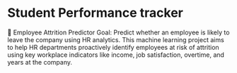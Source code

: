 # Student Performance tracker
🧠 Employee Attrition Predictor Goal: Predict whether an employee is likely to leave the company using HR analytics.  This machine learning project aims to help HR departments proactively identify employees at risk of attrition using key workplace indicators like income, job satisfaction, overtime, and years at the company.
